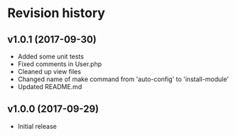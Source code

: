 Revision history
=================================

v1.0.1 (2017-09-30)
---------------------------------

* Added some unit tests
* Fixed comments in User.php
* Cleaned up view files
* Changed name of make command from 'auto-config' to 'install-module'
* Updated README.md



v1.0.0 (2017-09-29)
---------------------------------

* Initial release
